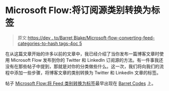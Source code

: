 # Microsoft Flow:将订阅源类别转换为标签

> 原文:[https://dev . to/Barret Blake/Microsoft-flow-converting-feed-categories-to-hash tags-4oc 5](https://dev.to/barretblake/microsoft-flow-converting-feed-categories-to-hashtags-4oc5)

在从这篇文章开始的许多以前的文章中，我已经介绍了当你发布一篇博客文章时使用 Microsoft Flow 发布到你的 Twitter 和 LinkedIn 订阅源的方法。有一件事我还没有在那些帖子中提到，那就是对你的分类做些什么。这一次，我们将向我们的流程中添加一些步骤，将博客文章的类别转换为 Twitter 和 LinkedIn 文章的标签。

帖子 [Microsoft Flow:将 Feed 类别转换为标签](https://barretblake.dev/2019/07/microsoft-flow-converting-feed-categories-to-hashtags/)最早出现在 [Barret Codes](https://barretblake.dev) 上。